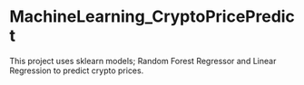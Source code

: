 # MachineLearning_CryptoPricePredict
This project uses sklearn models; Random Forest Regressor and Linear Regression to predict crypto prices.
